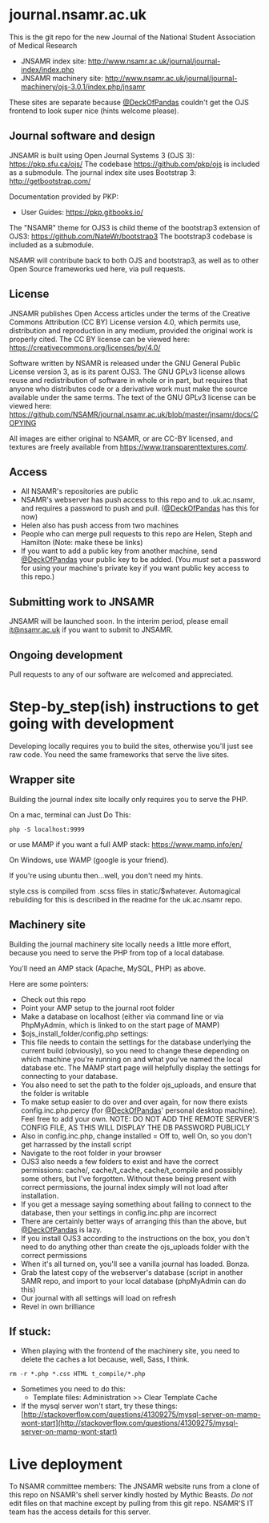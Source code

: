 # journal.nsamr.ac.uk
This is the git repo for the new Journal of the National Student Association of Medical Research
* JNSAMR index site: http://www.nsamr.ac.uk/journal/journal-index/index.php
* JNSAMR machinery site: http://www.nsamr.ac.uk/journal/journal-machinery/ojs-3.0.1/index.php/jnsamr

These sites are separate because [@DeckOfPandas](https://github.com/DeckOfPandas) couldn't get the OJS frontend to look super nice (hints welcome please).

## Journal software and design
JNSAMR is built using Open Journal Systems 3 (OJS 3): https://pkp.sfu.ca/ojs/
The codebase https://github.com/pkp/ojs is included as a submodule.
The journal index site uses Bootstrap 3: http://getbootstrap.com/

Documentation provided by PKP:
* User Guides: https://pkp.gitbooks.io/ 

The "NSAMR" theme for OJS3 is child theme of the bootstrap3 extension of OJS3: https://github.com/NateWr/bootstrap3
The bootstrap3 codebase is included as a submodule.

NSAMR will contribute back to both OJS and bootstrap3, as well as to other Open Source frameworks ued here, via pull requests.

## License
JNSAMR publishes Open Access articles under the terms of the Creative Commons Attribution (CC BY) License version 4.0, which permits use, distribution and reproduction in any medium, provided the original work is properly cited. The CC BY license can be viewed here: https://creativecommons.org/licenses/by/4.0/

Software written by NSAMR is released under the GNU General Public License version 3, as is its parent OJS3. The GNU GPLv3 license allows reuse and redistribution of software in whole or in part, but requires that anyone who distributes code or a derivative work must make the source available under the same terms. The text of the GNU GPLv3 license can be viewed here: https://github.com/NSAMR/journal.nsamr.ac.uk/blob/master/jnsamr/docs/COPYING

All images are either original to NSAMR, or are CC-BY licensed, and textures are freely available from https://www.transparenttextures.com/.

## Access
* All NSAMR's repositories are public  
* NSAMR's webserver has push access to this repo and to .uk.ac.nsamr, and requires a password to push and pull. ([@DeckOfPandas](https://github.com/DeckOfPandas) has this for now)  
* Helen also has push access from two machines
* People who can merge pull requests to this repo are Helen, Steph and Hamilton (Note: make these be links)
* If you want to add a public key from another machine, send [@DeckOfPandas](https://github.com/DeckOfPandas) your public key to be added. (You *must* set a password for using your machine's private key if you want public key access to this repo.)  

## Submitting work to JNSAMR
JNSAMR will be launched soon. In the interim period, please email it@nsamr.ac.uk if you want to submit to JNSAMR.

## Ongoing development
Pull requests to any of our software are welcomed and appreciated.

# Step-by_step(ish) instructions to get going with development
Developing locally requires you to build the sites, otherwise you'll just see raw code. You need the same frameworks that serve the live sites.

## Wrapper site
Building the journal index site locally only requires you to serve the PHP.

On a mac, terminal can Just Do This:
<pre><code>php -S localhost:9999</code></pre>  
or use MAMP if you want a full AMP stack: https://www.mamp.info/en/

On Windows, use WAMP (google is your friend).

If you're using ubuntu then...well, you don't need my hints. 

style.css is compiled from .scss files in static/$whatever. Automagical rebuilding for this is described in the readme for the uk.ac.nsamr repo.

## Machinery site
Building the journal machinery site locally needs a little more effort, because you need to serve the PHP from top of a local database.

You'll need an AMP stack (Apache, MySQL, PHP) as above.

Here are some pointers:    
* Check out this repo
* Point your AMP setup to the journal root folder
* Make a database on localhost (either via command line or via PhpMyAdmin, which is linked to on the start page of MAMP)  
* $ojs_install_folder/config.php settings:
 * This file needs to contain the settings for the database underlying the current build (obviously), so you need to change these depending on which machine you're running on and what you've named the local database etc. The MAMP start page will helpfully display the settings for connecting to your database.  
 * You also need to set the path to the folder ojs_uploads, and ensure that the folder is writable
 * To make setup easier to do over and over again, for now there exists config.inc.php.percy (for [@DeckOfPandas](https://github.com/DeckOfPandas)' personal desktop machine). Feel free to add your own. NOTE: DO NOT ADD THE REMOTE SERVER'S CONFIG FILE, AS THIS WILL DISPLAY THE DB PASSWORD PUBLICLY
 * Also in config.inc.php, change installed = Off to, well On, so you don't get harrassed by the install script
* Navigate to the root folder in your browser
* OJS3 also needs a few folders to exist and have the correct permissions: cache/, cache/t_cache, cache/t_compile and possibly some others, but I've forgotten. Without these being present with correct permissions, the journal index simply will not load after installation.
* If you get a message saying something about failing to connect to the database, then your settings in config.inc.php are incorrect
* There are certainly better ways of arranging this than the above, but [@DeckOfPandas](https://github.com/DeckOfPandas) is lazy.  
* If you install OJS3 according to the instructions on the box, you don't need to do anything other than create the ojs_uploads folder with the correct permissions
* When it's all turned on, you'll see a vanilla journal has loaded. Bonza.
* Grab the latest copy of the webserver's database (script in another SAMR repo, and import to your local database (phpMyAdmin can do this)
* Our journal with all settings will load on refresh
* Revel in own brilliance  

## If stuck:
* When playing with the frontend of the machinery site, you need to delete the caches a lot because, well, Sass, I think.
<pre><code>rm -r *.php *.css HTML t_compile/*.php</code></pre>  
* Sometimes you need to do this:  
  * Template files: Administration >> Clear Template Cache  
* If the mysql server won't start, try these things: [http://stackoverflow.com/questions/41309275/mysql-server-on-mamp-wont-start](http://stackoverflow.com/questions/41309275/mysql-server-on-mamp-wont-start)  

# Live deployment
To NSAMR committee members: The JNSAMR website runs from a clone of this repo on NSAMR's shell server kindly hosted by Mythic Beasts. *Do not* edit files on that machine except by pulling from this git repo. NSAMR'S IT team has the access details for this server.

